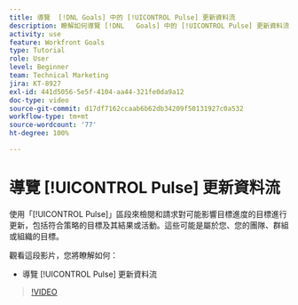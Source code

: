 ```yaml
---
title: 導覽  [!DNL Goals] 中的 [!UICONTROL Pulse] 更新資料流
description: 瞭解如何導覽 [!DNL   Goals] 中的 [!UICONTROL Pulse] 更新資料流。
activity: use
feature: Workfront Goals
type: Tutorial
role: User
level: Beginner
team: Technical Marketing
jira: KT-8927
exl-id: 441d5056-5e5f-4104-aa44-321fe0da9a12
doc-type: video
source-git-commit: d17df7162ccaab6b62db34209f50131927c0a532
workflow-type: tm+mt
source-wordcount: '77'
ht-degree: 100%

---
```


# 導覽 [!UICONTROL Pulse] 更新資料流

使用「[!UICONTROL Pulse]」區段來檢閱和請求對可能影響目標進度的目標進行更新，包括符合策略的目標及其結果或活動。這些可能是屬於您、您的團隊、群組或組織的目標。

觀看這段影片，您將瞭解如何：

* 導覽 [!UICONTROL Pulse] 更新資料流

>[!VIDEO](https://video.tv.adobe.com/v/335199/?quality=12&learn=on&enablevpops)
